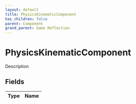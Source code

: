 ```yaml
---
layout: default
title: PhysicsKinematicComponent
has_children: false
parent: Component
grand_parent: Game Reflection
---
```

# PhysicsKinematicComponent
Description 

## Fields

| Type | Name |
|:----------|:--------------|

